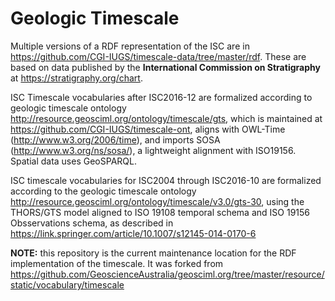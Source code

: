 # Geologic Timescale

Multiple versions of a RDF representation of the ISC are in https://github.com/CGI-IUGS/timescale-data/tree/master/rdf. 
These are based on data published by the **International Commission on Stratigraphy** at https://stratigraphy.org/chart. 

ISC Timescale vocabularies after ISC2016-12 are formalized according to geologic timescale ontology http://resource.geosciml.org/ontology/timescale/gts, which is maintained at https://github.com/CGI-IUGS/timescale-ont, aligns with OWL-Time (http://www.w3.org/2006/time), and imports SOSA (http://www.w3.org/ns/sosa/), a lightweight alignment with ISO19156. Spatial data uses GeoSPARQL.

ISC timescale vocabularies for ISC2004 through ISC2016-10 are formalized according to the geologic timescale ontology http://resource.geosciml.org/ontology/timescale/v3.0/gts-30, using the THORS/GTS model aligned to ISO 19108 temporal schema and ISO 19156 Obsservations schema, as described in https://link.springer.com/article/10.1007/s12145-014-0170-6 

**NOTE:** this repository is the current maintenance location for the RDF implementation of the timescale. 
It was forked from https://github.com/GeoscienceAustralia/geosciml.org/tree/master/resource/static/vocabulary/timescale 
